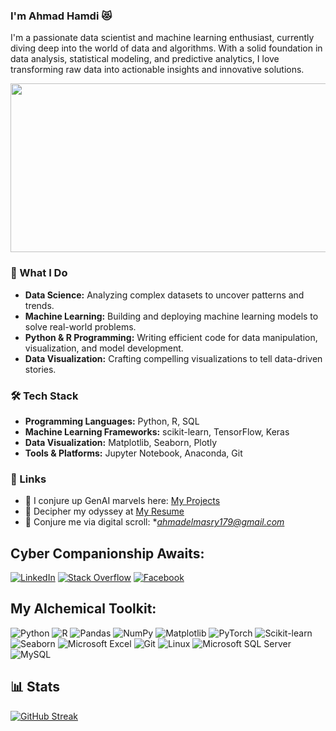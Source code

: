 ### I'm Ahmad Hamdi 😻
I'm a passionate data scientist and machine learning enthusiast, currently diving deep into the world of data and algorithms. With a solid foundation in data analysis, statistical modeling, and predictive analytics, I love transforming raw data into actionable insights and innovative solutions.
<div align="center">
  <img src="https://38.media.tumblr.com/6cce1d9b8f3a2e4a54330d80811fa921/tumblr_mtbppdZOrE1qze3hdo1_500.gif" width="800" height="270"/>
</div>

### 🧠 What I Do
- **Data Science:** Analyzing complex datasets to uncover patterns and trends.
- **Machine Learning:** Building and deploying machine learning models to solve real-world problems.
- **Python & R Programming:** Writing efficient code for data manipulation, visualization, and model development.
- **Data Visualization:** Crafting compelling visualizations to tell data-driven stories.

### 🛠️ Tech Stack
- **Programming Languages:** Python, R, SQL
- **Machine Learning Frameworks:** scikit-learn, TensorFlow, Keras
- **Data Visualization:** Matplotlib, Seaborn, Plotly
- **Tools & Platforms:** Jupyter Notebook, Anaconda, Git
### 🔗 Links 
- 🔮 I conjure up GenAI marvels here: [My Projects](https://github.com/AhmadHamdiii)
- 📜 Decipher my odyssey at [My Resume](https://drive.google.com/)
- 📧 Conjure me via digital scroll: **ahmadelmasry179@gmail.com*

## Cyber Companionship Awaits:
[![LinkedIn](https://img.shields.io/badge/LinkedIn-Ahmad%20Hamdi-blue)](https://www.linkedin.com/in/ahmad-hamdi-798911169)
[![Stack Overflow](https://img.shields.io/badge/StackOverflow-13250216-orange)](https://stackoverflow.com//users/22941850)
[![Facebook](https://img.shields.io/badge/Facebook-Ahmad%20Hamdi-blue)](https://www.facebook.com)

## My Alchemical Toolkit:
![Python](https://img.shields.io/badge/Python-3776AB?style=for-the-badge&logo=python&logoColor=white)
![R](https://img.shields.io/badge/r-%23276DC3.svg?style=for-the-badge&logo=r&logoColor=white)
![Pandas](https://img.shields.io/badge/Pandas-150458?style=for-the-badge&logo=pandas&logoColor=white)
![NumPy](https://img.shields.io/badge/numpy-%23013243.svg?style=for-the-badge&logo=numpy&logoColor=white)
![Matplotlib](https://img.shields.io/badge/Matplotlib-%23ffffff.svg?style=for-the-badge&logo=Matplotlib&logoColor=black)
![PyTorch](https://img.shields.io/badge/PyTorch-%23EE4C2C.svg?style=for-the-badge&logo=pytorch&logoColor=white)
![Scikit-learn](https://img.shields.io/badge/scikit_learn-F7931E?style=for-the-badge&logo=scikitlearn&logoColor=white)
![Seaborn](https://img.shields.io/badge/Seaborn-417BAF?style=for-the-badge)
![Microsoft Excel](https://img.shields.io/badge/Microsoft_Excel-217346?style=for-the-badge&logo=microsoft-excel&logoColor=white)
![Git](https://img.shields.io/badge/Git-F05032?style=for-the-badge&logo=git&logoColor=white)
![Linux](https://img.shields.io/badge/Linux-FCC624?style=for-the-badge&logo=linux&logoColor=black)
![Microsoft SQL Server](https://img.shields.io/badge/Microsoft%20SQL%20Server-CC2927?style=for-the-badge&logo=microsoftsqlserver&logoColor=white)
![MySQL](https://img.shields.io/badge/MySQL-4479A1?style=for-the-badge&logo=mysql&logoColor=white)

## 📊 Stats
[![GitHub Streak](https://github-readme-streak-stats-six-flame.vercel.app?user=AhmadHamdiii&theme=dark)](https://git.io/streak-stats)
<!-- [![Top Langs](https://github-readme-stats.vercel.app/api/top-langs/?AhmadHamdiii)](https://github.com/anuraghazra/github-readme-stats) -->






